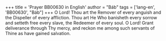 +++
title = 'Prayer BB00630 in English'
author = "Báb"
tags = ['lang-en', 'BB00630', "Báb"]
+++
O Lord!  Thou art the Remover of every anguish and the Dispeller of every affliction.  Thou art He Who banisheth every sorrow and setteth free every slave, the Redeemer of every soul.  O Lord!  Grant deliverance through Thy mercy, and reckon me among such servants of Thine as have gained salvation.
